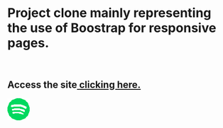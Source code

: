  <h1>Project clone mainly representing the use of Boostrap for responsive pages. </h1>
 
 <br/>
 
<h2>Access the site<u> <a href="https://gabrielalmeida07.github.io/spotify_clone">clicking here.<a/><u></h2><img src="spotify.png" />
